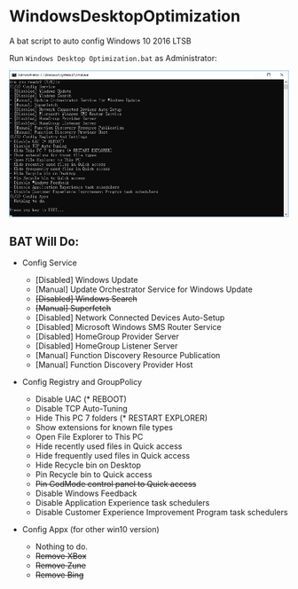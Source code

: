 # WindowsDesktopOptimization

A bat script to auto config Windows 10 2016 LTSB

Run `Windows Desktop Optimization.bat` as Administrator:

<img src="demo.png" width="979" />

## BAT Will Do:
* Config Service
  - \[Disabled] Windows Update
  - \[Manual] Update Orchestrator Service for Windows Update
  - ~~\[Disabled] Windows Search~~
  - ~~\[Manual] Superfetch~~
  - \[Disabled] Network Connected Devices Auto-Setup
  - \[Disabled] Microsoft Windows SMS Router Service
  - \[Disabled] HomeGroup Provider Server
  - \[Disabled] HomeGroup Listener Server
  - \[Manual] Function Discovery Resource Publication
  - \[Manual] Function Discovery Provider Host

* Config Registry and GroupPolicy
  - Disable UAC (* REBOOT)
  - Disable TCP Auto-Tuning
  - Hide This PC 7 folders (* RESTART EXPLORER)
  - Show extensions for known file types
  - Open File Explorer to This PC
  - Hide recently used files in Quick access
  - Hide frequently used files in Quick access
  - Hide Recycle bin on Desktop
  - Pin Recycle bin to Quick access
  - ~~Pin GodMode control panel to Quick access~~
  - Disable Windows Feedback
  - Disable Application Experience task schedulers
  - Disable Customer Experience Improvement Program task schedulers

* Config Appx (for other win10 version)
  - Nothing to do.
  - ~~Remove XBox~~
  - ~~Remove Zune~~
  - ~~Remove Bing~~
